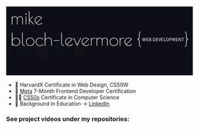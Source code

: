 ![Hi There](https://github.com/mikeblochlevermore/mikeblochlevermore/blob/main/header.gif?raw=true)

- 🙌 HarvardX Certificate in Web Design, CS50W
- 👤 [Meta](https://www.linkedin.com/in/mike-bloch-levermore/](https://www.coursera.org/account/accomplishments/professional-cert/S3K38T4NGY75)) 7-Month Frontend Developer Certification
- 🧑‍💻 [CS50x](https://certificates.cs50.io/16434f73-af35-473e-91ba-ce92a311aee9.pdf?size=letter) Certificate in Computer Science
- 🙋 Background in Education -> [LinkedIn](https://www.linkedin.com/in/mike-bloch-levermore/)


### See project videos under my repositories:



<!--
**mikeblochlevermore/mikeblochlevermore** is a ✨ _special_ ✨ repository because its `README.md` (this file) appears on your GitHub profile.

Here are some ideas to get you started:

- 🔭 I’m currently working on ...
- 🌱 I’m currently learning ...
- 👯 I’m looking to collaborate on ...
- 🤔 I’m looking for help with ...
- 💬 Ask me about ...
- 📫 How to reach me: ...
- 😄 Pronouns: ...
- ⚡ Fun fact: ...
-->
